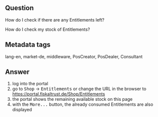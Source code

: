 ## Question

How do I check if there are any Entitlements left?

How do I check my stock of Entitlements?


## Metadata tags

lang-en, market-de, middleware, PosCreator, PosDealer, Consultant

## Answer

1. log into the portal
2. go to <kbd>Shop</kbd>  &rarr; <kbd>Entitlements</kbd> or change the URL in the browser to https://portal.fiskaltrust.de/Shop/Entitlements
3. the portal shows the remaining available stock on this page
4. with the <kbd>More...</kbd> button, the already consumed Entitlements are also displayed
